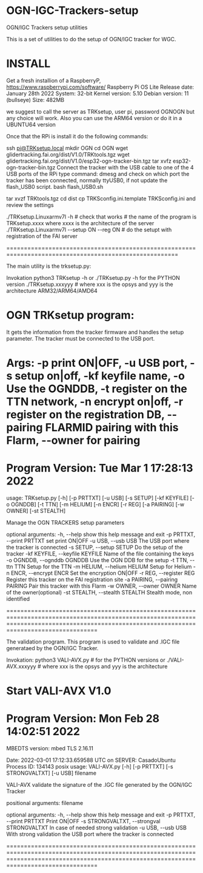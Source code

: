# OGN-IGC-Trackers-setup
OGN/IGC Trackers setup utilities 

This is a set of utilities to do the setup of OGN/IGC tracker for WGC.

INSTALL
=======

Get a fresh installion of a RaspberryP,    https://www.raspberrypi.com/software/
Raspberry Pi OS Lite
Release date: January 28th 2022
System: 32-bit
Kernel version: 5.10
Debian version: 11 (bullseye)
Size: 482MB

we suggest to call the server as TRKsetup, user pi, password OGNOGN   but any choice will work.
Also you can use the ARM64 version or do it in a UBUNTU64 version

Once that the RPi is install it do the following commands:

ssh pi@TRKsetup.local 
mkdir OGN
cd    OGN
wget glidertracking.fai.org/dist/V1.0/TRKtools.tgz
wget glidertracking.fai.org/dist/V1.0/esp32-ogn-tracker-bin.tgz
tar xvfz  esp32-ogn-tracker-bin.tgz
Connect the tracker with the USB cable to one of the 4 USB ports of the RPi
type command:   dmesg       and check on which port the tracker has been connected, normally ttyUSB0, if not update the flash_USB0 script.
bash flash_USB0.sh


tar xvzf TRKtools.tgz
cd dist
cp TRKSconfig.ini.template TRKSconfig.ini      and review the settings 

./TRKsetup.Linuxarmv7l -h                      	# check that works 
						# the name of the program is TRKsetup.xxxx where xxxx is the architecture of the server 
./TRKsetup.Linuxarmv7l --setup  ON --reg ON    	# do the setupt with registration of the FAI server


=======================================================================================================

The main utility is the trksetup.py:

Invokation   python3  TRKsetup -h      or     ./TRKsetup.py -h   for the PYTHON version
             ./TRKsetup.xxxyyy			# where xxx is the opsys and yyy is the architecture ARM32/ARM64/AMD64
             

OGN TRKsetup program:
==========================
It gets the information from the tracker firmware and handles the setup parameter.
The tracker must be connected to the USB port.


Args: -p print ON|OFF, -u USB port, -s setup on|off, -kf keyfile name, -o Use the OGNDDB, -t register on the TTN network, -n encrypt on|off, -r register on the registration DB, --pairing FLARMID pairing with this Flarm, --owner for pairing
==========================================================================================================================================================================================


Program Version: Tue Mar  1 17:28:13 2022
=========================================
usage: TRKsetup.py [-h] [-p PRTTXT] [-u USB] [-s SETUP] [-kf KEYFILE] [-o OGNDDB] [-t TTN] [-m HELIUM] [-n ENCR] [-r REG] [-a PAIRING] [-w OWNER] [-st STEALTH]

Manage the OGN TRACKERS setup parameters

optional arguments:
  -h, --help            show this help message and exit
  -p PRTTXT, --print PRTTXT
                        set print ON|OFF
  -u USB, --usb USB     The USB port where the tracker is connected
  -s SETUP, --setup SETUP
                        Do the setup of the tracker
  -kf KEYFILE, --keyfile KEYFILE
                        Name of the file containing the keys
  -o OGNDDB, --ognddb OGNDDB
                        Use the OGN DDB for the setup
  -t TTN, --ttn TTN     Setup for the TTN
  -m HELIUM, --helium HELIUM
                        Setup for Helium
  -n ENCR, --encrypt ENCR
                        Set the encryption ON|OFF
  -r REG, --register REG
                        Register this tracker on the FAI registration site
  -a PAIRING, --pairing PAIRING
                        Pair this tracker with this Flarm
  -w OWNER, --owner OWNER
                        Name of the owner(optional)
  -st STEALTH, --stealth STEALTH
                        Stealth mode, non identified

============================================================================================================================================================================================

The validation program.
This program is used to validate and .IGC file generataed by the OGN/IGC Tracker.


Invokation:
	python3 VALI-AVX.py				# for the PYTHON versions or
	./VALI-AVX.xxxyyy				# where xxx is the opsys and yyy is the architecture

Start VALI-AVX  V1.0
=====================
Program Version: Mon Feb 28 14:02:51 2022
=========================================
MBEDTS version: mbed TLS 2.16.11

Date:  2022-03-01 17:12:33.659588 UTC on SERVER: CasadoUbuntu Process ID: 134143 posix
usage: VALI-AVX.py [-h] [-p PRTTXT] [-s STRONGVALTXT] [-u USB] filename

VALI-AVX validate the signature of the .IGC file generated by the OGN/IGC Tracker

positional arguments:
  filename

optional arguments:
  -h, --help            show this help message and exit
  -p PRTTXT, --print PRTTXT
                        Print ON|OFF
  -s STRONGVALTXT, --strongval STRONGVALTXT
                        In case of needed strong validation
  -u USB, --usb USB     With strong validation the USB port where the tracker is connected

============================================================================================================================================================================================
